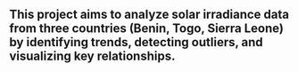 ## This project aims to analyze solar irradiance data from three countries (Benin, Togo, Sierra Leone) by identifying trends, detecting outliers, and visualizing key relationships.
<!-- 
As part of this project, comprehensive Exploratory Data Analysis (EDA) will be conducted to gain insights into the dataset and prepare it for further analysis. Below is an overview of the key steps and methodologies that will be applied:

1. Summary Statistics
We will calculate key descriptive statistics, including mean, median, standard deviation, minimum, and maximum values for all numeric columns. This will help us:

Understand the overall distribution of each variable.
Identify potential issues such as extreme outliers or unexpected ranges.
2. Data Quality Check
Missing Values: Examine the dataset for missing or null values and document their occurrence. Handle these values by imputation or removal based on context.
Outliers: Identify and flag outliers in critical columns like GHI, DNI, and DHI using:
Statistical methods (e.g., Z-scores or IQR).
Visual methods (e.g., boxplots).
Incorrect Entries: Detect physically impossible values, such as negative irradiance values, and address these anomalies.
3. Time Series Analysis
Using time-based plots (line or bar charts), we will analyze:

Monthly patterns in GHI, DNI, DHI, and Tamb to identify seasonal trends.
Daily trends to observe peaks in solar irradiance or fluctuations in temperature.
Anomalies in solar or temperature readings that deviate significantly from expected patterns.
4. Impact of Cleaning
Evaluate the effect of cleaning operations (indicated in the Cleaning column) on sensor readings (ModA, ModB) by comparing data before and after cleaning over time.

5. Correlation Analysis
We will compute and visualize correlations to uncover relationships between variables:

Use correlation matrices and pair plots to analyze the association between solar radiation components (GHI, DNI, DHI) and temperature (TModA, TModB).
Explore how wind conditions (WS, WSgust, WD) influence solar irradiance using scatter matrices.
6. Wind Analysis
Using radial bar plots or wind roses, we will:

Visualize the distribution of wind speed (WS) and direction (WD).
Highlight trends in wind behavior and identify significant wind events.
7. Temperature Analysis
Analyze the interaction between temperature (Tamb) and relative humidity (RH):

Investigate how RH impacts temperature readings.
Examine how variations in RH influence solar radiation (GHI, DNI, DHI).
8. Histograms
Create histograms for variables like GHI, DNI, DHI, WS, and temperature to:

Visualize frequency distributions.
Detect skewness, uniformity, or multimodal patterns in the data.
9. Z-Score Analysis
Compute Z-scores for all numeric columns to flag data points significantly different from the mean. These will be treated as potential outliers and reviewed for validity.

10. Bubble Charts
Leverage bubble charts to explore complex relationships between variables, such as:

GHI vs. Tamb vs. WS, with bubble size representing relative humidity (RH) or barometric pressure (BP).
Identify clusters or patterns that suggest interactions among these variables.
11. Data Cleaning
Based on the above analyses:

Handle missing values and outliers appropriately.
Remove or rectify anomalies (e.g., negative irradiance values).
Drop irrelevant or entirely null columns like Comments if they add no value to the analysis.
Outcome
By following this structured approach to EDA, the dataset will be thoroughly analyzed and cleaned. This will ensure high-quality data that is ready for further modeling and insights extraction. Detailed findings and visualizations from each step will be documented to facilitate reproducibility and understanding. -->